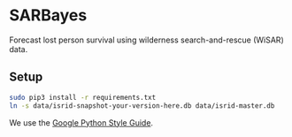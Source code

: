 # SARBayes

Forecast lost person survival using wilderness search-and-rescue (WiSAR) data.

## Setup

```bash
sudo pip3 install -r requirements.txt
ln -s data/isrid-snapshot-your-version-here.db data/isrid-master.db
```

We use the [Google Python Style Guide](https://google.github.io/styleguide/pyguide.html#Comments).
